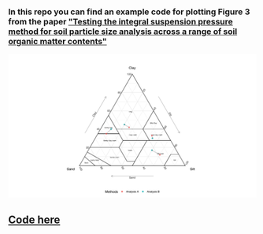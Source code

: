 ### In this repo you can find an example code for plotting Figure 3 from the paper ["Testing the integral suspension pressure method for soil particle size analysis across a range of soil organic matter contents"](http://www.international-agrophysics.org/Testing-the-integral-suspension-pressure-method-for-soil-particle-size-analysis-across,144387,0,2.html)

![Plot1](https://github.com/Saryace/integral_method_figure3/blob/master/figures/figure3.png)

## [Code here](https://github.com/Saryace/integral_method_figure3/blob/master/integral_method_figure3.R)

